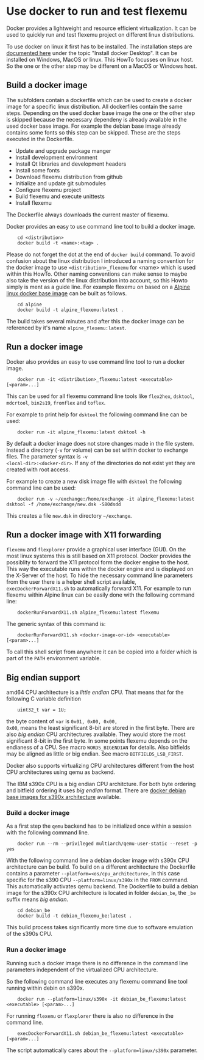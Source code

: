 # Use docker to run and test flexemu

Docker provides a lightweight and resource efficient virtualization. It can be used to quickly run and test flexemu project on different linux distributions.

To use docker on linux it first has to be installed. The installation steps are [documented here](https://docs.docker.com/desktop/) under the topic "Install docker Desktop". It can be installed on Windows, MacOS or linux. This HowTo focusses on linux host. So the one or the other step may be different on a MacOS or Windows host.

## Build a docker image

The subfolders contain a dockerfile which can be used to create a docker image for a specific linux distribution. All dockerfiles contain the same steps. Depending on the used docker base image the one or the other step is skipped because the necessary dependeny is already available in the used docker base image. For example the debian base image already contains some fonts so this step can be skipped. These are the steps executed in the Dockerfile.

* Update and upgrade package manger
* Install development environment
* Install Qt libraries and development headers
* Install some fonts
* Download flexemu distribution from github
* Initialize and update git submodules
* Configure flexemu project
* Build flexemu and execute unittests
* Install flexemu

The Dockerfile always downloads the current master of flexemu.

Docker provides an easy to use command line tool to build a docker image.

        cd <distribution>
        docker build -t <name>:<tag> .

Please do not forget the dot at the end of <code>docker build</code> command. To avoid confusion about the linux distribution I introduced a naming convention for the docker image to use <code>&lt;distribution&gt;_flexemu</code> for &lt;name&gt; which is used within this HowTo. Other naming conventions can make sense to maybe also take the version of the linux distribution into account, so this Howto simply is ment as a guide line. For example flexemu on based on a [Alpine linux docker base image](https://hub.docker.com/_/alpine) can be built as follows.

        cd alpine
        docker build -t alpine_flexemu:latest .

The build takes several minutes and after this the docker image can be referenced by it's name <code>alpine_flexemu:latest</code>.

## Run a docker image

Docker also provides an easy to use command line tool to run a docker image.

        docker run -it <distribution>_flexemu:latest <executable> [<param>...]

This can be used for all flexemu command line tools like
<code>flex2hex</code>,
<code>dsktool</code>,
<code>mdcrtool</code>,
<code>bin2s19</code>,
<code>fromflex</code> and
<code>toflex</code>.

For example to print help for <code>dsktool</code> the following command line can be used:

        docker run -it alpine_flexemu:latest dsktool -h

By default a docker image does not store changes made in the file system. Instead a directory (<code>-v</code> for volume) can be set within docker to exchange files. The parameter syntax is <code>-v &lt;local-dir&gt;:&lt;docker-dir&gt;</code>. If any of the directories do not exist yet they are created with root access.

For example to create a new disk image file with  <code>dsktool</code> the following command line can be used:

        docker run -v ~/exchange:/home/exchange -it alpine_flexemu:latest dsktool -f /home/exchange/new.dsk -S80dsdd

This creates a file <code>new.dsk</code> in directory <code>~/exchange</code>.

## Run a docker image with X11 forwarding

<code>flexemu</code> and <code>flexplorer</code> provide a graphical user interface (GUI). On the most linux systems this is still based on X11 protocol. Docker provides the possiblity to forward the X11 protocol form the docker engine to the host. This way the executable runs within the docker engine and is displayed on the X-Server of the host. To hide the necessary command line parameters from the user there is a helper shell script available, <code>execDockerForwardX11.sh</code> to automatically forward X11. For example to run flexemu within Alpine linux  can be easily done with the following command line:

        dockerRunForwardX11.sh alpine_flexemu:latest flexemu

The generic syntax of this command is:

        dockerRunForwardX11.sh <docker-image-or-id> <executable> [<param>...]

To call this shell script from anywhere it can be copied into a folder which is part of the <code>PATH</code> environment variable.

## Big endian support

amd64 CPU architecture is a *little endian* CPU. That means that for the following C variable definition

        uint32_t var = 1U;

the byte content of <code>var</code> is <code>0x01, 0x00, 0x00, 0x00</code>, means the least significant 8-bit are stored in the first byte. There are also *big endian* CPU architectures available. They would store the most significant 8-bit in the first byte. In some points flexemu depends on the endianess of a CPU. See macro <code>WORDS_BIGENDIAN</code> for details. Also bitfields may be aligned as little or big endian. See macro <code>BITFIELDS_LSB_FIRST</code>.

Docker also supports virtualizing CPU architectures different from the host CPU architectures using qemu as backend.

The IBM s390x CPU is a big endian CPU architcture. For both byte ordering and bitfield ordering it uses *big endian* format. There are [docker debian base images for s390x architecture](https://hub.docker.com/r/s390x/debian/) available.

### Build a docker image

As a first step the <code>qemu</code> backend has to be initialized once within a session with the following command line.

        docker run --rm --privileged multiarch/qemu-user-static --reset -p yes

With the following command line a debian docker image with s390x CPU architecture can be build. To build on a different architecture the Dockerfile contains a parameter <code>--platform=&lt;os/cpu_architecture&gt;</code>, in this case specific for the s390 CPU <code>--platform=linux/s390x</code> in the <code>FROM</code> command. This automatically activates qemu backend. The Dockerfile to build a debian image for the s390x CPU architecture is located in folder <code>debian_be</code>, the <code>_be</code> suffix means *big endian*.

        cd debian_be
        docker build -t debian_flexemu_be:latest .

This build process takes significantly more time due to software emulation of the s390s CPU.

### Run a docker image

Running such a docker image there is no difference in the command line parameters independent of the virtualized CPU architecture.

So the following command line executes any flexemu command line tool running within debin on s390x.

        docker run --platform=linux/s390x -it debian_be_flexemu:latest <executable> [<param>...]

For running <code>flexemu</code> or <code>flexplorer</code> there is also no difference in the command line.

        execDockerForwardX11.sh debian_be_flexemu:latest <executable> [<param>...]

The script automatically cares about the <code>--platform=linux/s390x</code> parameter.

